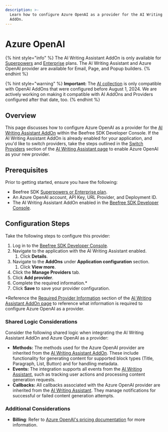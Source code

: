 ```yaml
---
description: >-
  Learn how to configure Azure OpenAI as a provider for the AI Writing Assistant
  AddOn.
---
```


# Azure OpenAI

{% hint style="info" %}
The AI Writing Assistant AddOn is only available for [Superpowers](https://developers.beefree.io/pricing-plans) and [Enterprise](https://developers.beefree.io/pricing-plans) plans. The AI Writing Assistant and Azure OpenAI provider are available for Email, Page, and Popup builders.
{% endhint %}

{% hint style="warning" %}
**Important:** The [AI collection](../../../../../apis/content-services-api/content-services-api-reference.md#ai-collection) is only compatible with OpenAI AddOns that were configured before August 1, 2024. We are actively working on making it compatible with AI AddOns and Providers configured after that date, too.&#x20;
{% endhint %}

## **Overview**

This page discusses how to configure Azure OpenAI as a provider for the [AI Writing Assistant AddOn](../) within the Beefree SDK Developer Console. If the AI Writing Assistant AddOn is already enabled for your application, and you'd like to switch providers, take the steps outlined in the [Switch Providers](../#switch-providers) section of the [AI Writing Assistant page](../#switch-providers) to enable Azure OpenAI as your new provider.&#x20;

## **Prerequisites**

Prior to getting started, ensure you have the following:

* Beefree SDK [Superpowers or Enterprise plan](https://app.gitbook.com/s/svPtAq2FGbWqZBP0UXk1/).
* An Azure OpenAI account, API Key, URL Provider, and Deployment ID.
* The AI Writing Assistant AddOn enabled in the [Beefree SDK Developer Console](https://developers.beefree.io/accounts/login/?from=website_menu).

## **Configuration Steps**

Take the following steps to configure this provider:

1. Log in to the [Beefree SDK Developer Console](https://developers.beefree.io/accounts/login/?from=website_menu).
2. Navigate to the application with the AI Writing Assistant enabled.
   1. Click **Details**.
3. Navigate to the **AddOns** under **Application configuration** section.
   1. Click **View more**.
4. Click the **Manage Providers** tab.
5. Click **Add provider**.
6. Complete the required information.\*
7. Click **Save** to save your provider configuration.

\*Reference the [Required Provider Information](../#required-provider-information) section of the [AI Writing Assistant AddOn page](../) to reference what information is required to configure Azure OpenAI as a provider.

### Shared Logic Considerations

Consider the following shared logic when integrating the AI Writing Assistant AddOn and Azure OpenAI as a provider:

* **Methods:** The methods used for the Azure OpenAI provider are inherited from the [AI Writing Assistant AddOn](../). These include functionality for generating content for supported block types (Title, Paragraph, List, Button) and for handling metadata.
* **Events:** The integration supports all events from the [AI Writing Assistant](../), such as tracking user actions and processing content generation requests.
* **Callbacks:**  All callbacks associated with the Azure OpenAI provider are inherited from the [AI Writing Assistant](../). They manage notifications for successful or failed content generation attempts.

### Additional Considerations

* **Billing**: Refer to [Azure OpenAI's pricing documentation](https://azure.microsoft.com/en-us/pricing/details/cognitive-services/openai-service/) for more information.
